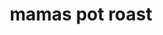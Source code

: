 ---
servings:
notes: I usually add sliced carrots to the pot about an hour before serving
directions: |-
  * Cook onions in oil til soft.
  * While onions cook, season roast with salt and pepper then rub roughly 2 tbs flour over the surface of the roast.
  * Add to pan and brown on both sides.
  * Add enough water to pan to come half way up the roast.
  * Add bouillon cubes and kitchen bouquet.
  * Bring to boil, then cover and simmer until roast is fork tender.  check and refill water level as needed.
  * 30 minutes before ready to serve, mix remaining flour with 1 cup of water, pour into pan.
  * Simmer until thickened.
ingredients: |-
  * 3-4 lb rump roast
  * 1 onion-sliced
  * 2 tbs oil
  * salt and pepper
  * 4 tbs flour divided
  * 2 beef bouillon cubes
  * 1 tsp kitchen bouquet
  * water
rating: 5
ease: easy
category: main course
href:
totalTime: 8 hours 10 minutes
cookTime: 8 hours
prepTime: 10 minutes
title: mamas pot roast
path: /mama-pot-roast
---